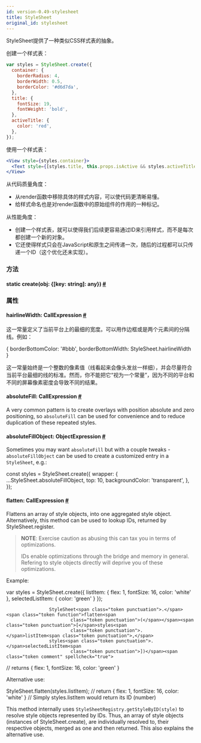 ```yaml
---
id: version-0.49-stylesheet
title: StyleSheet
original_id: stylesheet
---
```


StyleSheet提供了一种类似CSS样式表的抽象。

创建一个样式表：

```jsx
var styles = StyleSheet.create({
  container: {
    borderRadius: 4,
    borderWidth: 0.5,
    borderColor: '#d6d7da',
  },
  title: {
    fontSize: 19,
    fontWeight: 'bold',
  },
  activeTitle: {
    color: 'red',
  },
});
```

使用一个样式表：

```jsx
<View style={styles.container}>
  <Text style={[styles.title, this.props.isActive && styles.activeTitle]} />
</View>
```

从代码质量角度：

* 从render函数中移除具体的样式内容，可以使代码更清晰易懂。
* 给样式命名也是对render函数中的原始组件的作用的一种标记。

从性能角度：

* 创建一个样式表，就可以使得我们后续更容易通过ID来引用样式，而不是每次都创建一个新的对象。
* 它还使得样式只会在JavaScript和原生之间传递一次，随后的过程都可以只传递一个ID（这个优化还未实现）。

### 方法

<div class="props">
	<div class="prop"><h4 class="propTitle"><a class="anchor" name="create"></a><span class="propType">static </span>create<span class="propType">(obj: {[key: string]: any})</span> <a class="hash-link" href="#create">#</a></h4></div>
</div>

### 属性

<div class="props">
	<div class="prop"><h4 class="propTitle"><a class="anchor" name="hairlinewidth"></a>hairlineWidth<span class="propType">: CallExpression</span> <a class="hash-link" href="#hairlinewidth">#</a></h4><div>
	<p>这一常量定义了当前平台上的最细的宽度。可以用作边框或是两个元素间的分隔线。例如：</p>
	<div class="prism language-javascript">  <span class="token punctuation">{</span>
    borderBottomColor<span class="token punctuation">:</span> <span class="token string">'#bbb'</span><span class="token punctuation">,</span>
    borderBottomWidth<span class="token punctuation">:</span> StyleSheet<span class="token punctuation">.</span>hairlineWidth
  <span class="token punctuation">}</span></div>
  <p>这一常量始终是一个整数的像素值（线看起来会像头发丝一样细），并会尽量符合当前平台最细的线的标准。然而，你不能把它“视为一个常量”，因为不同的平台和不同的屏幕像素密度会导致不同的结果。</p></div>
  </div>
  <div class="prop"><h4 class="propTitle"><a class="anchor" name="absolutefill"></a>absoluteFill<span class="propType">: CallExpression</span>
    <a class="hash-link" href="#absolutefill">#</a></h4>
    <div><p>A very common pattern is to create overlays with position absolute and zero positioning,
        so <code>absoluteFill</code> can be used for convenience and to reduce duplication of these repeated
        styles.</p></div>
</div>
<div class="prop"><h4 class="propTitle"><a class="anchor" name="absolutefillobject"></a>absoluteFillObject<span
        class="propType">: ObjectExpression</span> <a class="hash-link"
                                                      href="#absolutefillobject">#</a></h4>
    <div><p>Sometimes you may want <code>absoluteFill</code> but with a couple tweaks - <code>absoluteFillObject</code>
        can be
        used to create a customized entry in a <code>StyleSheet</code>, e.g.:</p>
        <p> const styles = StyleSheet.create({
            wrapper: {
            ...StyleSheet.absoluteFillObject,
            top: 10,
            backgroundColor: 'transparent',
            },
            });</p></div>
</div>
	<div class="prop"><h4 class="propTitle"><a class="anchor" name="flatten"></a>flatten<span class="propType">: CallExpression</span>
            <a class="hash-link" href="stylesheet.html#flatten">#</a></h4>
            <div><p>Flattens an array of style objects, into one aggregated style object.
                Alternatively, this method can be used to lookup IDs, returned by
                StyleSheet.register.</p>
                <blockquote><p><strong>NOTE</strong>: Exercise caution as abusing this can tax you in terms of
                    optimizations.</p>
                    <p>IDs enable optimizations through the bridge and memory in general. Refering
                        to style objects directly will deprive you of these optimizations.</p></blockquote>
                <p>Example:</p>
                <div class="prism language-javascript"><span class="token keyword">var</span> styles <span
                        class="token operator">=</span> StyleSheet<span class="token punctuation">.</span><span
                        class="token function">create<span class="token punctuation">(</span></span><span
                        class="token punctuation">{</span>
                    listItem<span class="token punctuation">:</span> <span class="token punctuation">{</span>
                    flex<span class="token punctuation">:</span> <span class="token number">1</span><span
                            class="token punctuation">,</span>
                    fontSize<span class="token punctuation">:</span> <span class="token number">16</span><span
                            class="token punctuation">,</span>
                    color<span class="token punctuation">:</span> <span class="token string">'white'</span>
                    <span class="token punctuation">}</span><span class="token punctuation">,</span>
                    selectedListItem<span class="token punctuation">:</span> <span class="token punctuation">{</span>
                    color<span class="token punctuation">:</span> <span class="token string">'green'</span>
                    <span class="token punctuation">}</span>
                    <span class="token punctuation">}</span><span class="token punctuation">)</span><span
                            class="token punctuation">;</span>

                    StyleSheet<span class="token punctuation">.</span><span class="token function">flatten<span
                            class="token punctuation">(</span></span><span class="token punctuation">[</span>styles<span
                            class="token punctuation">.</span>listItem<span class="token punctuation">,</span>
                    styles<span class="token punctuation">.</span>selectedListItem<span
                            class="token punctuation">])</span><span class="token comment" spellcheck="true">
// returns { flex: 1, fontSize: 16, color: 'green' }</span></div>
                <p>Alternative use:</p>
                <div class="prism language-javascript">StyleSheet<span class="token punctuation">.</span><span
                        class="token function">flatten<span class="token punctuation">(</span></span>styles<span
                        class="token punctuation">.</span>listItem<span class="token punctuation">)</span><span
                        class="token punctuation">;</span><span class="token comment" spellcheck="true">
// return { flex: 1, fontSize: 16, color: 'white' }
</span><span class="token comment" spellcheck="true">// Simply styles.listItem would return its ID (number)</span></div>
                <p>This method internally uses <code>StyleSheetRegistry.getStyleByID(style)</code>
                    to resolve style objects represented by IDs. Thus, an array of style
                    objects (instances of StyleSheet.create), are individually resolved to,
                    their respective objects, merged as one and then returned. This also explains
                    the alternative use.</p></div>
    </div>
</div>

